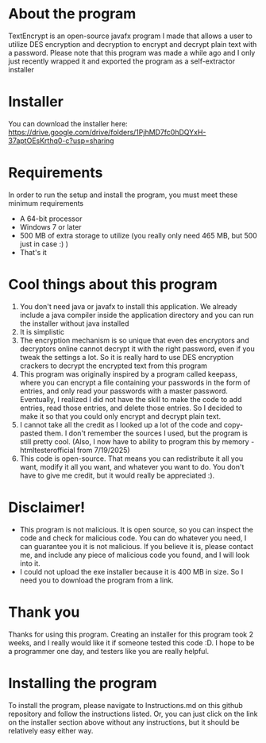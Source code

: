 # About the program
TextEncrypt is an open-source javafx program I made that allows a user to utilize DES encryption and decryption to encrypt and decrypt plain text with a password. Please note that this program was made a while ago and I only just recently wrapped it and exported the program as a self-extractor installer

# Installer
You can download the installer here: https://drive.google.com/drive/folders/1PjhMD7fc0hDQYxH-37aptOEsKrthq0-c?usp=sharing

# Requirements
In order to run the setup and install the program, you must meet these minimum requirements
- A 64-bit processor
- Windows 7 or later
- 500 MB of extra storage to utilize (you really only need 465 MB, but 500 just in case :) )
- That's it

# Cool things about this program
1. You don't need java or javafx to install this application. We already include a java compiler inside the application directory and you can run the installer without java installed 
2. It is simplistic
3. The encryption mechanism is so unique that even des encryptors and decryptors online cannot decrypt it with the right password, even if you tweak the settings a lot. So it is really hard to use DES encryption crackers to decrypt the encrypted text from this program
4. This program was originally inspired by a program called keepass, where you can encrypt a file containing your passwords in the form of entries, and only read your passwords with a master password. Eventually, I realized I did not have the skill to make the code to add entries, read those entries, and delete those entries. So I decided to make it so that you could only encrypt and decrypt plain text.
5. I cannot take all the credit as I looked up a lot of the code and copy-pasted them. I don't remember the sources I used, but the program is still pretty cool. (Also, I now have to ability to program this by memory -htmltesterofficial from 7/19/2025)
6. This code is open-source. That means you can redistribute it all you want, modify it all you want, and whatever you want to do. You don't have to give me credit, but it would really be appreciated :).

# Disclaimer!
- This program is not malicious. It is open source, so you can inspect the code and check for malicious code. You can do whatever you need, I can guarantee you it is not malicious. If you believe it is, please contact me, and include any piece of malicious code you found, and I will look into it.
- I could not upload the exe installer because it is 400 MB in size. So I need you to download the program from a link. 

# Thank you
Thanks for using this program. Creating an installer for this program took 2 weeks, and I really would like it if someone tested this code :D. I hope to be a programmer one day, and testers like you are really helpful.

# Installing the program
To install the program, please navigate to Instructions.md on this github repository and follow the instructions listed. Or, you can just click on the link on the installer section above without any instructions, but it should be relatively easy either way. 
